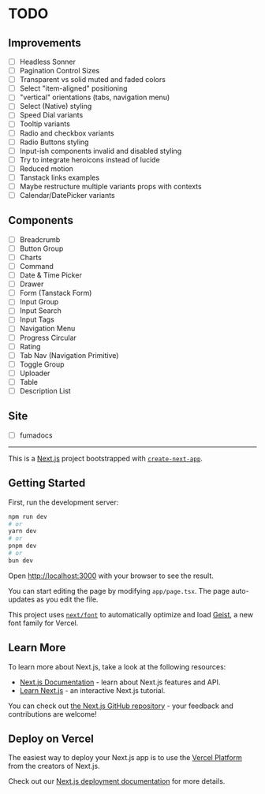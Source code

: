 # TODO

## Improvements

- [ ] Headless Sonner
- [ ] Pagination Control Sizes
- [ ] Transparent vs solid muted and faded colors
- [ ] Select "item-aligned" positioning
- [ ] "vertical" orientations (tabs, navigation menu)
- [ ] Select (Native) styling
- [ ] Speed Dial variants
- [ ] Tooltip variants
- [ ] Radio and checkbox variants
- [ ] Radio Buttons styling
- [ ] Input-ish components invalid and disabled styling
- [ ] Try to integrate heroicons instead of lucide
- [ ] Reduced motion
- [ ] Tanstack links examples
- [ ] Maybe restructure multiple variants props with contexts
- [ ] Calendar/DatePicker variants

## Components

- [ ] Breadcrumb
- [ ] Button Group
- [ ] Charts
- [ ] Command
- [ ] Date & Time Picker
- [ ] Drawer
- [ ] Form (Tanstack Form)
- [ ] Input Group
- [ ] Input Search
- [ ] Input Tags
- [ ] Navigation Menu
- [ ] Progress Circular
- [ ] Rating
- [ ] Tab Nav (Navigation Primitive)
- [ ] Toggle Group
- [ ] Uploader
- [ ] Table
- [ ] Description List

## Site

- [ ] fumadocs

---

This is a [Next.js](https://nextjs.org) project bootstrapped with [`create-next-app`](https://nextjs.org/docs/app/api-reference/cli/create-next-app).

## Getting Started

First, run the development server:

```bash
npm run dev
# or
yarn dev
# or
pnpm dev
# or
bun dev
```

Open [http://localhost:3000](http://localhost:3000) with your browser to see the result.

You can start editing the page by modifying `app/page.tsx`. The page auto-updates as you edit the file.

This project uses [`next/font`](https://nextjs.org/docs/app/building-your-application/optimizing/fonts) to automatically optimize and load [Geist](https://vercel.com/font), a new font family for Vercel.

## Learn More

To learn more about Next.js, take a look at the following resources:

- [Next.js Documentation](https://nextjs.org/docs) - learn about Next.js features and API.
- [Learn Next.js](https://nextjs.org/learn) - an interactive Next.js tutorial.

You can check out [the Next.js GitHub repository](https://github.com/vercel/next.js) - your feedback and contributions are welcome!

## Deploy on Vercel

The easiest way to deploy your Next.js app is to use the [Vercel Platform](https://vercel.com/new?utm_medium=default-template&filter=next.js&utm_source=create-next-app&utm_campaign=create-next-app-readme) from the creators of Next.js.

Check out our [Next.js deployment documentation](https://nextjs.org/docs/app/building-your-application/deploying) for more details.
